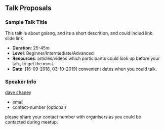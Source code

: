 ## Talk Proposals

### Sample Talk Title 
  This talk is about golang, and its a short descrition, and could includ link.
  slide link
  - **Duration**: 25-45m
  - **Level**: Beginner/Intermediate/Advanced
  - **Resources**: articles/videos which participants could look up before your talk, to get the most.
  - **Date**: [16-09-2018, 03-10-2019] convenient dates when you could talk.
### Speaker Info
   [dave chaney](https://github.com/davecheney)
   - email
   - contact-number (optional) 

please share your contact number with organisers as you could be contacted during meetup.
